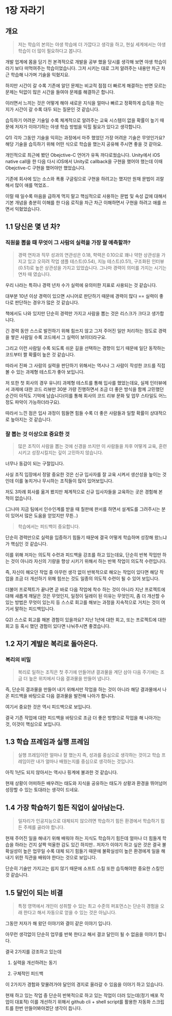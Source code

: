 # 1장 자라기

## 개요

> 저는 학습의 본의는 야생 학습에 더 가깝다고 생각을 하고, 현실 세계에서는 야생 학습이 더 많이 필요하다고 봅니다.

개발 업계에 몸을 담기 전 본격적으로 개발을 공부 했을 당시를 생각해 보면 야생 학습이라기 보다 떠먹여주는 학습이었습니다. 그저 시키는 대로 그저 알려주는 내용만 차근 차근 학습해 나가며 기술을 익혔지요.

하지만 시간이 갈 수록 기존에 알던 문제는 비교적 점점 더 빠르게 해결하는 반면 모르는 문제는 턱없이 많은 시간을 들여야 문제를 해결하곤 합니다.

이러면서 느끼는 것은 어떻게 해야 새로운 지식을 얼마나 빠르고 정확하게 습득을 하는지가 시간이 갈 수록 대두 되는 질문인 것 같습니다.

습득하기 어려운 기술일 수록 체계적으로 알려주는 교육 시스템이 없을 확률이 높기 때문에 저자가 이야기하는 야생 학습 방법을 익힐 필요가 있다고 생각합니다.

Q1) 각자 그동안 기술을 익히는 과정에서 마주 했었던 가장 어려운 기술은 무엇인가요? 해당 기술을 습득하기 위해 어떤 식으로 학습을 했는지 공유해 주시면 좋을 것 같아요.

개인적으로 최근에 봤던 Obejctive-C 언어가 유독 까다로웠습니다. Unity에서 iOS native call을 한 다음 다시 iOS에서 Unity로 callback을 구현을 했어야 했는데 이때 Obejctive-C 구현을 했어야만 했었습니다.

기존에 회사에 있는 소스와 폭풍 구글링으로 구현을 하려고는 했지만 원채 문법이 괴랄해서 많이 애를 먹었죠..

이럴 때 일수록 마음을 급하게 먹지 말고 핵심적으로 사용하는 문법 및 속성 값에 대해서 기본 개념을 충분히 이해를 한 다음 로직을 차근 차근 이해하면서 구현을 하려고 애를 쓰면서 익혔었습니다.

## 1.1 당신은 몇 년 차?

### 직원을 뽑을 때 무엇이 그 사람의 실력을 가장 잘 예측할까?

> 경력 연차과 직무 성과의 연관성은 0.18, 햑력은 0.10으로 꽤나 약한 상관성을 가지고 있고 오히려 작업 샘플 테스트(0.54), 지능 테스트(0.51), 구조화된 인터뷰(0.51)로 높은 상관성을 가지고 있었습니다.
그나마 경력이 의미를 가지는 시기는 연차 때 였습니다.

우리 나라는 특히나 경력 년차 수가 실력에 유의미한 지표로 사용되는 것 같습니다.

대부분 10년 이상 경력이 있으면 시니어로 판단하기 때문에 경력이 많다 == 실력이 좋다로 판단하는 경우가 많은 것 같습니다. 

책에서도 나와 있지만 단순히 경력만 가지고 사람을 뽑는 것은 리스크가 크다고 생가합니다.

긴 경력 동안 스스로 발전하기 위해 힘쓰지 않고 그저 주어진 일만 처리하는 정도로 경력을 쌓은 사람일 수록 코드에서 그 실력이 보이더라구요. 

그리고 이런 사람일 수록 되도록 쉬운 길을 선택하는 경향이 있기 때문에 일단 동작하는 코드부터 짤 확률이 높은 것 같습니다. 

따라서 진짜 그 사람의 실력을 판단하기 위해서는 역시나 그 사람이 작성한 코드를 직접 볼 수 있는 과제형 테스트가 좋아 보입니다.

저 또한 첫 회사의 경우 유니티 과제형 테스트를 통해 입사를 했었는데요, 실제 인터뷰에서 과제에 대한 코드 리뷰만 30분 가량 진행하면서 조금 더 좋은 방식을 함께 고민했던 순간이 아직도 기억에 남습니다(이를 통해 회사의 코드 리뷰 문화 및 업무 스타일도 어느정도 파악이 가능하더라구요).

따라서 느낀 점은 입사 과정이 힘들면 힘들 수록 더 좋은 사람들과 일할 확률이 상대적으로 높아지는 것 같습니다.

### 잘 뽑는 것 이상으로 중요한 것

> 많은 조직이 사람을 뽑는 것에 신경을 쓰지만 이 사람들을 차후 어떻게 교육, 훈련시키고 성장시킬지는 깊이 고민하지 않습니다.

너무나 동감이 되는 구절입니다.

사실 조직 입장에서 정말 중요한 것은 신규 입사자를 잘 교육 시켜서 생산성을 높이는 것인데 이를 놓치거나 무시하는 조직들이 많이 있어보입니다.

저도 3차례 회사를 옮겨 봤지만 체계적으로 신규 입사자들을 교육하는 곳은 경험해 본 적이 없습니다.

(그나마 지금 팀에서 인수인계를 받을 때 칠판에 판서를 하면서 설계도를 그려주시는 분이 있어서 많은 도움을 얻었지만 무튼..)

> 학습에서는 피드백이 중요합니다.

단순히 경력만으로 실력을 입증하기 힘들기 때문에 결국 어떻게 학습하며 성장해 왔느냐가 핵심인 것 같습니다.

이를 위해 저자는 의도적 수련과 피드백을 강조를 하고 있는데요, 단순히 반복 작업만 하는 것이 아니라 자신의 기량을 향상 시키기 위해서 하는 반복 작업이 의도적 수련입니다.

즉, 자신이 해오던 작업 중 아무런 생각 없이 반복적으로 해오는 작업이 있다면 해당 작업을 조금 더 개선하기 위해 힘쓰는 것도 일종의 의도적 수련이 될 수 있어 보입니다.

더불어 프로젝트가 끝나면 곧 바로 다음 작업에 착수 하는 것이 아니라 지난 프로젝트에 대해 새롭게 깨달은 것은 무엇인지, 일정이 딜레이 된 이유는 무엇인지, 좀 더 개선할 수 있는 방법은 무엇이 있는지 등 스스로 회고를 해보는 과정을 지속적으로 거치는 것이 여기서 말하는 피드백입니다.

Q2) 스스로 회고를 해본 경험이 있을까요? 지난 1년에 대한 회고, 또는 프로젝트에 대한 회고 등 혹시 했던 경험이 있다면 나눠주시면 좋겠습니다.

## 1.2 자기 계발은 복리로 돌아온다.

### 복리의 비밀

> 복리로 일하는 조직은 첫 주기에 만들어낸 결과물을 계단 삼아 다음 주기에는 조금 더 높은 위치에서 다음 결과물을 만들어 냅니다.

즉, 단순히 결과물을 만들어 내기 위해서만 작업을 하는 것이 아니라 해당 결과물에서 나온 피드백을 바탕으로 다음 결과물을 발전해 나아갸 합니다.

여기서 중요한 것은 역시 피드백으로 보입니다.

결국 기존 작업에 대한 피드백을 바탕으로 조금 더 좋은 방향으로 작업을 해 나아가는 것, 이것이 핵심으로 보입니다.

## 1.3 학습 프레임과 실행 프레임

> 실행 프레임이란 얼마나 잘 했는지 즉, 성과를 중심으로 생각하는 것이고 학습 프레임이란 내가 얼마나 배웠는지를 중심으로 생각하는 것입니다.


아직 1년도 되지 않아서는 역시나 핑계에 불과한 것 같습니다.

현재 상황이 어떠하든 배우려는 태도와 지식을 공유하는 태도가 상황과 환경을 뛰어넘어 성장할 수 있는 토대라는 생각이 드네요.

## 1.4 가장 학습하기 힘든 직업이 살아남는다.

> 일자리가 인공지능으로 대체되지 않으려면 학습하기 힘든 환경에서 학습하기 힘든 주제를 골라야 합니다.


현재 주어진 일을 해내기 위해 배워야 하는 지식도 학습하기 힘든데 얼마나 더 힘들게 학습을 하라는 건지 살짝 억울한 감도 있긴 하지만.. 저자가 이야기 하고 싶은 것은 결국 불확실성이 높은 업무일 수록 대체 되기 힘들기 때문에 불확실성이 높은 환경에게 일을 해내기 위한 직관을 배워야 한다는 것으로 보입니다.

단순히 기술만 가지고는 쉽지 않기 때문에 소프트 스킬 또한 습득해야한 중요한 스킬인 것 같습니다.

## 1.5 달인이 되는 비결

> 특정 영역에서 개인이 성취할 수 있는 최고 수준의 퍼포먼스는 단순히 경험을 오래 한다고 해서 자동으로 얻을 수 있는 것은 아닙니다.


그동안 저자가 해 왔던 이야기와 결이 같은 이야기 입니다.

아무런 생각없이 단순히 업무를 반복 한다고 해서 결코 달인이 될 수 없음을 이야기 합니다.

결국 2가지를 강조하고 있는데

1) 실력을 개선하려는 동기

2) 구체적인 피드백

이 2가지가 경험와 맞물려가야 달인의 경지로 올라갈 수 있음을 이야기 하고 있습니다.

현재 하고 있는 작업 중 단순히 반복적으로 하고 있는 작업이 더러 있는데(정기 배포 작업이 대표적) 이를 개선하기 위해서 github cli + shell script를 활용한 자동화 스크립트를 한번 만들어봐야겠단 생각이 듭니다.